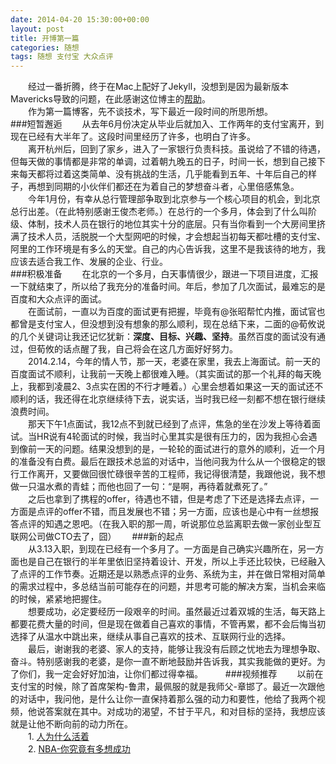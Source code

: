 ```yaml
---
date: 2014-04-20 15:30:00+00:00
layout: post
title: 开博第一篇
categories: 随想
tags: 随想 支付宝 大众点评
---
```

  
　　经过一番折腾，终于在Mac上配好了Jekyll，没想到是因为最新版本Mavericks导致的问题，在此感谢这位博主的[帮助](http://blog.csdn.net/bonny95/article/details/22576235)。  
　　作为第一篇博客，先不谈技术，写下最近一段时间的所思所想。  
###短暂邂逅
　　从去年6月份决定从毕业后就加入、工作两年的支付宝离开，到现在已经有大半年了。这段时间里经历了许多，也明白了许多。  
　　离开杭州后，回到了家乡，进入了一家银行负责科技。虽说给了不错的待遇，但每天做的事情都是非常的单调，过着朝九晚五的日子，时间一长，想到自己接下来每天都将过着这类简单、没有挑战的生活，几乎能看到五年、十年后自己的样子，再想到同期的小伙伴们都还在为着自己的梦想奋斗者，心里倍感焦急。  
　　今年1月份，有幸从总行管理部争取到北京参与一个核心项目的机会，到北京总行出差。（在此特别感谢王俊杰老师。）在总行的一个多月，体会到了什么叫阶级、体制，技术人员在银行的地位其实十分的底层。只有当你看到一个大房间里挤满了技术人员，活脱脱一个大型网吧的时候，才会想起当初每天都吐槽的支付宝、阿里的工作环境是有多么的天堂。自己的内心告诉我，这里不是我该待的地方，我应该去适合我工作、发展的企业、行业。  
###积极准备
　　在北京的一个多月，白天事情很少，跟进一下项目进度，汇报一下就结束了，所以给了我充分的准备时间。年后，参加了几次面试，最难忘的是百度和大众点评的面试。  
　　在面试前，一直以为百度的面试更有把握，毕竟有@张昭帮忙内推，面试官也都曾是支付宝人，但没想到没有想象的那么顺利，现在总结下来，二面的@荀攸说的几个关键词让我还记忆犹新：**深度、目标、兴趣、坚持**。虽然百度的面试没有通过，但荀攸的话点醒了我，自己将会在这几方面好好努力。  
　　2014.2.14，今年的情人节，那一天，老婆在家里，我去上海面试。前一天的百度面试不顺利，让我前一天晚上都很难入睡。（其实面试的那一个礼拜的每天晚上，我都到凌晨2、3点实在困的不行才睡着。）心里会想着如果这一天的面试还不顺利的话，我还得在北京继续待下去，说实话，当时我已经一刻都不想在银行继续浪费时间。  
　　那天下午1点面试，我12点不到就已经到了点评，焦急的坐在沙发上等待着面试。当HR说有4轮面试的时候，我当时心里其实是很有压力的，因为我担心会遇到像前一天的问题。结果没想到的是，一轮轮的面试进行的意外的顺利，近一个月的准备没有白费。最后在跟技术总监的对话中，当他问我为什么从一个很稳定的银行工作离开，又要做回很忙碌很辛苦的工程师，我记得很清楚，我跟他说，我不想做一只温水煮的青蛙；而他也回了一句：“是啊，再待着就煮死了。”  
　　之后也拿到了携程的offer，待遇也不错，但是考虑了下还是选择去点评，一方面是点评的offer不错，而且发展也不错；另一方面，应该也是心中有一丝想报答点评的知遇之恩吧。（在我入职的那一周，听说那位总监离职去做一家创业型互联网公司做CTO去了，囧）　　
###新的起点  
　　从3.13入职，到现在已经有一个多月了。一方面是自己确实兴趣所在，另一方面也是自己在银行的半年里依旧坚持着设计、开发，所以上手还比较快，已经融入了点评的工作节奏。近期还是以熟悉点评的业务、系统为主，并在做日常相对简单的需求过程中，多总结当前可能存在的问题，并思考可能的解决方案，当机会来临的时候，紧紧地把握住。  
　　想要成功，必定要经历一段艰辛的时间。虽然最近过着双城的生活，每天路上都要花费大量的时间，但是现在做着自己喜欢的事情，不管再累，都不会后悔当初选择了从温水中跳出来，继续从事自己喜欢的技术、互联网行业的选择。  
　　最后，谢谢我的老婆、家人的支持，能够让我没有后顾之忧地去为理想争取、奋斗。特别感谢我的老婆，是你一直不断地鼓励并告诉我，其实我能做的更好。为了你们，我一定会好好加油，让你们都过得幸福。
　　
###视频推荐
　　以前在支付宝的时候，除了首席架构-鲁肃，最佩服的就是我师父-章邯了。最近一次跟他的对话中，我问他，是什么让你一直保持着那么强的动力和要性，他给了我两个视频，他说答案就在其中。对成功的渴望，不甘于平凡，和对目标的坚持，我想应该就是让他不断向前的动力所在。  
　　1. [人为什么活着](http://v.youku.com/v_show/id_XMzEzOTI2MTgw.html)  
　　2. [NBA-你究竟有多想成功](http://v.youku.com/v_show/id_XNjM5NjQ0MTUy.html)